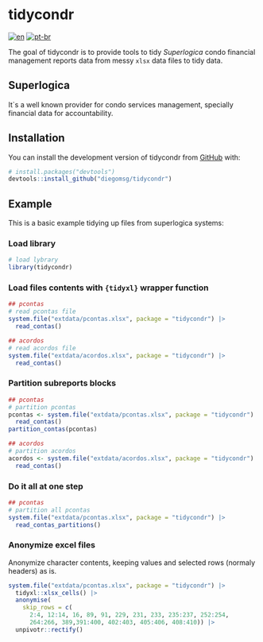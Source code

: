 
# tidycondr

<!-- badges: start -->
<!-- badges: end -->

[![en](https://img.shields.io/badge/lang-en-red.svg)](https://github.com/diegomsg/tidycondr/blob/master/README.md)
[![pt-br](https://img.shields.io/badge/lang-pt--br-green.svg)](https://github.com/diegomsg/tidycondr/blob/master/README.pt-br.md)

The goal of tidycondr is to provide tools to tidy *Superlogica* condo financial management reports data from messy `xlsx` data files to tidy data.

## Superlogica

It`s a well known provider for condo services management, specially financial data for accountability.

## Installation

You can install the development version of tidycondr from [GitHub](https://github.com/) with:

``` r
# install.packages("devtools")
devtools::install_github("diegomsg/tidycondr")
```

## Example

This is a basic example tidying up files from superlogica systems:

### Load library

``` r
# load lybrary
library(tidycondr)
```

### Load files contents with `{tidyxl}` wrapper function

``` r
## pcontas
# read pcontas file
system.file("extdata/pcontas.xlsx", package = "tidycondr") |>
  read_contas()

## acordos
# read acordos file
system.file("extdata/acordos.xlsx", package = "tidycondr") |>
  read_contas()
```

### Partition subreports blocks

``` r
## pcontas
# partition pcontas
pcontas <- system.file("extdata/pcontas.xlsx", package = "tidycondr") |>
  read_contas()
partition_contas(pcontas)

## acordos
# partition acordos
acordos <- system.file("extdata/acordos.xlsx", package = "tidycondr") |>
  read_contas()
```

### Do it all at one step

``` r
## pcontas
# partition all pcontas
system.file("extdata/pcontas.xlsx", package = "tidycondr") |>
  read_contas_partitions()
```

### Anonymize excel files

Anonymize character contents, keeping values and selected rows (normaly headers) as is.

```r
system.file("extdata/pcontas.xlsx", package = "tidycondr") |>
  tidyxl::xlsx_cells() |>
  anonymise(
    skip_rows = c(
      2:4, 12:14, 16, 89, 91, 229, 231, 233, 235:237, 252:254,
      264:266, 389,391:400, 402:403, 405:406, 408:410)) |>
  unpivotr::rectify()
```
